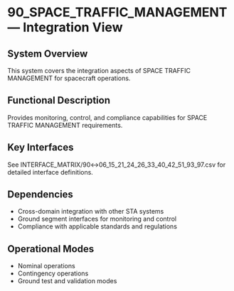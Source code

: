 # 90_SPACE_TRAFFIC_MANAGEMENT — Integration View

## System Overview

This system covers the integration aspects of SPACE TRAFFIC MANAGEMENT for spacecraft operations.

## Functional Description

Provides monitoring, control, and compliance capabilities for SPACE TRAFFIC MANAGEMENT requirements.

## Key Interfaces

See INTERFACE_MATRIX/90↔06_15_21_24_26_33_40_42_51_93_97.csv for detailed interface definitions.

## Dependencies

- Cross-domain integration with other STA systems
- Ground segment interfaces for monitoring and control
- Compliance with applicable standards and regulations

## Operational Modes

- Nominal operations
- Contingency operations
- Ground test and validation modes

